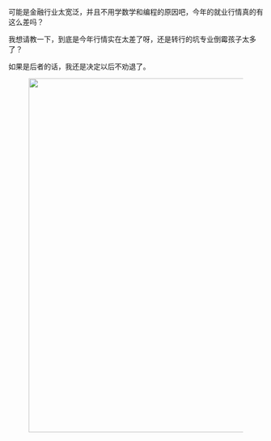 <p>可能是金融行业太宽泛，并且不用学数学和编程的原因吧，今年的就业行情真的有这么差吗？</p><p>我想请教一下，到底是今年行情实在太差了呀，还是转行的坑专业倒霉孩子太多了？</p><p>如果是后者的话，我还是决定以后不劝退了。</p><figure><img src="https://pic3.zhimg.com/v2-639a4ecd7ba904a7cc8d67eda5e3b602_b.jpg" data-caption="" data-rawwidth="700" data-rawheight="1853" class="origin_image zh-lightbox-thumb" width="700" data-original="https://pic3.zhimg.com/v2-639a4ecd7ba904a7cc8d67eda5e3b602_r.jpg"/></figure><p></p>